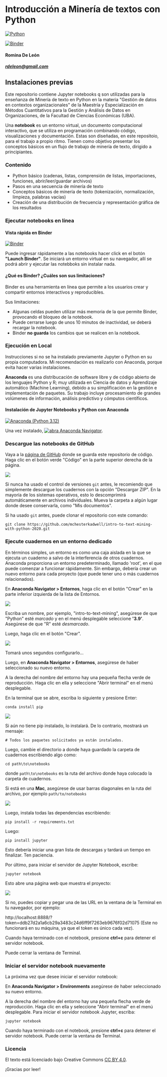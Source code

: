 # Introducción a Minería de textos con Python

[![Python](https://img.shields.io/badge/python-3.12.5-blue.svg)](https://www.python.org/ftp/python/3.12.5/python-3.12.5-amd64.exe)

[![Binder](https://mybinder.org/badge_logo.svg)](https://mybinder.org/v2/gh/rominicky/materiales/main)

#### Romina De León
##### rdeleon@gmail.com

## Instalaciones previas

Este repositorio contiene Jupyter notebooks q son utilizadas para la enseñanza de Minería de texto en Python en la materia "Gestión de datos en contextos organizacionales" de la Maestría y Especialización en Métodos Cuantitativos para la Gestión y Análisis de Datos en Organizaciones, de la Facultad de Ciencias Económicas (UBA).

Una **notebook** es un entorno virtual, un documento computacional interactivo, que se utiliza en programación combinando código, visualizaciones y documentación. Estas son diseñadas, en este repositoio, para el trabajo a propio ritmo. Tienen como objetivo presentar los conceptos básicos en un flujo de trabajo de minería de texto, dirigido a principiantes.

### Contenido

* Python básico (cadenas, listas, comprensión de listas, importaciones, funciones, abrir/leer/guardar archivos)
* Pasos en una secuencia de minería de texto
* Conceptos básicos de minería de texto (tokenización, normalización, limpieza, palabras vacías)
* Creación de una distribución de frecuencia y representación gráfica de los resultados

### Ejecutar notebooks en línea

#### Vista rápida en Binder

[![Binder](https://mybinder.org/badge_logo.svg)](https://mybinder.org/v2/gh/rominicky/materiales/main)

Puede ingresar rápidamente a las notebooks hacer click en el botón **"Launch Binder"**. Se iniciará un entorno virtual en su navegador, allí se podrá abrir y ejecutar las notebboks sin instalar nada.

#### ¿Qué es Binder? ¿Cuáles son sus limitaciones?

Binder es una herramienta en línea que permite a los usuarios crear y compartir entornos interactivos y reproducibles.

Sus limitaciones:
  * Algunas celdas pueden utilizar más memoria de la que permite Binder, provocando el bloqueo de la notebook.
  * Puede cerrarse luego de unos 10 minutos de inactividad, se deberá recargar la notebook.
  * Binder **no guarda** los cambios que se realicen en la notebook.

### Ejecución en Local

Instrucciones si no se ha instalado previamente Jupyter o Python en su propia computadora. Mi recomendación es realizarlo con Anaconda, porque evita hacer varias instalaciones. 

**Anaconda** es una distribucación de software libre y de código abierto de los lenguajes Python y R; ​muy utilizada en Ciencia de datos y Aprendizaje automático (Machine Learning), debido a su simplificación en la gestión e implementación de paquetes.​ Su trabajo incluye procesamiento de grandes volúmenes de información, análisis predictivo y cómputos científicos.

#### Instalación de Jupyter Notebooks y Python con Anaconda

[![Anaconda (Python 3.12)](https://www.anaconda.com/wp-content/uploads/2022/12/anaconda_secondary_logo.svg)](https://www.anaconda.com/download/success)

Una vez instalado, [![abra Anaconda Navigator](https://docs.anaconda.com/_images/nav-tabs1.png)](http://docs.anaconda.com/anaconda/user-guide/getting-started/#open-navigator). 

### Descargue las notebooks de GitHub

Vaya a la [página de GitHub](https://github.com/mchesterkadwell/intro-to-text-mining-with-python-2020)
donde se guarda este repositorio de código. Haga clic en el botón verde "Código" en la parte superior derecha de la página.

![](assets/download-or-clone.png)

Si nunca ha usado el control de versiones `git` antes, le recomiendo que simplemente descargue los cuadernos con la opción
"Descargar ZIP". En la mayoría de los sistemas operativos, esto lo descomprimirá automáticamente en archivos individuales. Mueva
la carpeta a algún lugar donde desee conservarla, como "Mis documentos".

Si ha usado `git` antes, puede clonar el repositorio con este comando:

`git clone https://github.com/mchesterkadwell/intro-to-text-mining-with-python-2020.git`

### Ejecute cuadernos en un entorno dedicado

En términos simples, un entorno es como una caja aislada en la que se ejecuta un cuaderno a salvo de la interferencia de otros cuadernos. Anaconda proporciona un entorno predeterminado, llamado 'root', en el que puede comenzar a funcionar rápidamente. Sin embargo, debería crear un nuevo entorno para cada proyecto (que puede tener uno o más cuadernos relacionados).

En **Anaconda Navigator > Entornos**, haga clic en el botón "Crear" en la parte inferior izquierda de la lista de Entornos.

![](assets/create.png)

Escriba un nombre, por ejemplo, "intro-to-text-mining", asegúrese de que "Python" esté _marcado_
y en el menú desplegable seleccione **'3.9'**. Asegúrese de que "R" esté _desmarcado_.

Luego, haga clic en el botón "Crear".

![](assets/new-env.png)

Tomará unos segundos configurarlo...

Luego, en **Anaconda Navigator > Entornos**, asegúrese de haber seleccionado su
nuevo entorno.

A la derecha del nombre del entorno hay una pequeña flecha verde de reproducción. Haga clic en ella y seleccione "Abrir terminal" en el
menú desplegable.

En la terminal que se abre, escriba lo siguiente y presione Enter:

`conda install pip`

![](assets/conda-install-pip.png)

Si aún no tiene pip instalado, lo instalará. De lo contrario, mostrará un mensaje:

`# Todos los paquetes solicitados ya están instalados.`

Luego, cambie el directorio a donde haya guardado la carpeta de cuadernos escribiendo algo como:

`cd path\to\notebooks`

donde `path\to\notebooks` es la ruta del archivo donde haya colocado la carpeta de cuadernos.

Si está en una **Mac**, asegúrese de usar barras diagonales en la ruta del archivo, por ejemplo `path/to/notebooks`

![](assets/cd-directory.png)

Luego, instala todas las dependencias escribiendo:

`pip install -r requirements.txt`

Luego:

`pip install jupyter`

Esto debería iniciar una gran lista de descargas y tardará un tiempo en finalizar. Ten paciencia.

Por último, para iniciar el servidor de Jupyter Notebook, escribe:

`jupyter notebook`

Esto abre una página web que muestra el proyecto:

![](assets/jupyter-notebooks.png)

Si no, puedes copiar y pegar una de las URL en la ventana de la Terminal en tu navegador, por ejemplo:

http://localhost:8888/?token=ddb27d2a1a6cb29a3483c24d6ff9f7263eb9676f02d71075
(Este no funcionará en su máquina, ya que el token es único cada vez).

Cuando haya terminado con el notebook, presione **ctrl+c** para detener el servidor notebook.

Puede cerrar la ventana de Terminal.

### Iniciar el servidor notebook nuevamente

La próxima vez que desee iniciar el servidor notebook:

En **Anaconda Navigator > Environments** asegúrese de haber seleccionado su nuevo entorno.

A la derecha del nombre del entorno hay una pequeña flecha verde de reproducción. Haga clic en ella y seleccione "Abrir terminal" en el
menú desplegable.
Para iniciar el servidor notebook Jupyter, escriba:

`jupyter notebook`

Cuando haya terminado con el notebook, presione **ctrl+c** para detener el servidor notebook. Puede cerrar la ventana de Terminal.

### Licencia

El texto está licenciado bajo Creative Commons
[CC BY 4.0](https://creativecommons.org/licenses/by/4.0/).

¡Gracias por leer!